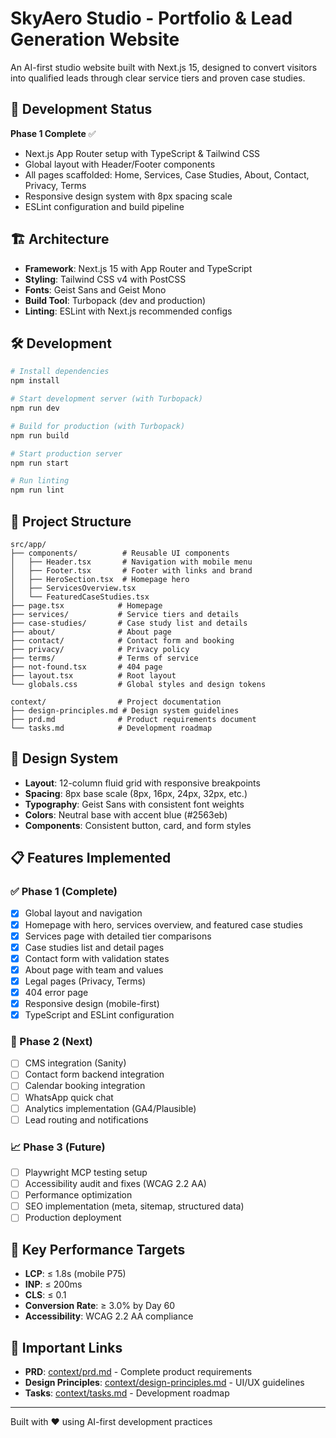 # SkyAero Studio - Portfolio & Lead Generation Website

An AI-first studio website built with Next.js 15, designed to convert visitors into qualified leads through clear service tiers and proven case studies.

## 🚀 Development Status

**Phase 1 Complete** ✅
- Next.js App Router setup with TypeScript & Tailwind CSS  
- Global layout with Header/Footer components
- All pages scaffolded: Home, Services, Case Studies, About, Contact, Privacy, Terms
- Responsive design system with 8px spacing scale
- ESLint configuration and build pipeline

## 🏗️ Architecture

- **Framework**: Next.js 15 with App Router and TypeScript
- **Styling**: Tailwind CSS v4 with PostCSS
- **Fonts**: Geist Sans and Geist Mono
- **Build Tool**: Turbopack (dev and production)
- **Linting**: ESLint with Next.js recommended configs

## 🛠️ Development

```bash
# Install dependencies
npm install

# Start development server (with Turbopack)
npm run dev

# Build for production (with Turbopack)
npm run build

# Start production server
npm run start

# Run linting
npm run lint
```

## 📁 Project Structure

```
src/app/
├── components/          # Reusable UI components
│   ├── Header.tsx       # Navigation with mobile menu
│   ├── Footer.tsx       # Footer with links and brand
│   ├── HeroSection.tsx  # Homepage hero
│   ├── ServicesOverview.tsx
│   └── FeaturedCaseStudies.tsx
├── page.tsx            # Homepage
├── services/           # Service tiers and details  
├── case-studies/       # Case study list and details
├── about/              # About page
├── contact/            # Contact form and booking
├── privacy/            # Privacy policy
├── terms/              # Terms of service
├── not-found.tsx       # 404 page
├── layout.tsx          # Root layout
└── globals.css         # Global styles and design tokens

context/                # Project documentation
├── design-principles.md # Design system guidelines
├── prd.md              # Product requirements document  
└── tasks.md            # Development roadmap
```

## 🎨 Design System

- **Layout**: 12-column fluid grid with responsive breakpoints
- **Spacing**: 8px base scale (8px, 16px, 24px, 32px, etc.)
- **Typography**: Geist Sans with consistent font weights
- **Colors**: Neutral base with accent blue (#2563eb)
- **Components**: Consistent button, card, and form styles

## 📋 Features Implemented

### ✅ Phase 1 (Complete)
- [x] Global layout and navigation
- [x] Homepage with hero, services overview, and featured case studies
- [x] Services page with detailed tier comparisons
- [x] Case studies list and detail pages
- [x] Contact form with validation states
- [x] About page with team and values
- [x] Legal pages (Privacy, Terms)
- [x] 404 error page
- [x] Responsive design (mobile-first)
- [x] TypeScript and ESLint configuration

### 🚧 Phase 2 (Next)
- [ ] CMS integration (Sanity)
- [ ] Contact form backend integration
- [ ] Calendar booking integration  
- [ ] WhatsApp quick chat
- [ ] Analytics implementation (GA4/Plausible)
- [ ] Lead routing and notifications

### 📈 Phase 3 (Future)
- [ ] Playwright MCP testing setup
- [ ] Accessibility audit and fixes (WCAG 2.2 AA)
- [ ] Performance optimization
- [ ] SEO implementation (meta, sitemap, structured data)
- [ ] Production deployment

## 🎯 Key Performance Targets

- **LCP**: ≤ 1.8s (mobile P75)
- **INP**: ≤ 200ms  
- **CLS**: ≤ 0.1
- **Conversion Rate**: ≥ 3.0% by Day 60
- **Accessibility**: WCAG 2.2 AA compliance

## 🔗 Important Links

- **PRD**: [context/prd.md](./context/prd.md) - Complete product requirements
- **Design Principles**: [context/design-principles.md](./context/design-principles.md) - UI/UX guidelines  
- **Tasks**: [context/tasks.md](./context/tasks.md) - Development roadmap

---

Built with ❤️ using AI-first development practices
